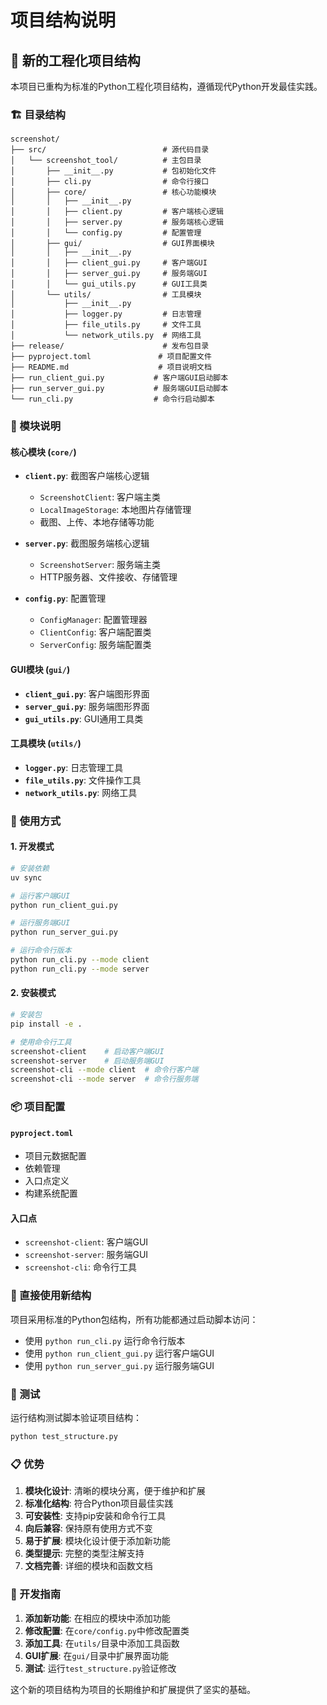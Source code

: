 # 项目结构说明

## 📁 新的工程化项目结构

本项目已重构为标准的Python工程化项目结构，遵循现代Python开发最佳实践。

### 🏗️ 目录结构

```
screenshot/
├── src/                          # 源代码目录
│   └── screenshot_tool/          # 主包目录
│       ├── __init__.py           # 包初始化文件
│       ├── cli.py                # 命令行接口
│       ├── core/                 # 核心功能模块
│       │   ├── __init__.py
│       │   ├── client.py         # 客户端核心逻辑
│       │   ├── server.py         # 服务端核心逻辑
│       │   └── config.py         # 配置管理
│       ├── gui/                  # GUI界面模块
│       │   ├── __init__.py
│       │   ├── client_gui.py     # 客户端GUI
│       │   ├── server_gui.py     # 服务端GUI
│       │   └── gui_utils.py      # GUI工具类
│       └── utils/                # 工具模块
│           ├── __init__.py
│           ├── logger.py         # 日志管理
│           ├── file_utils.py     # 文件工具
│           └── network_utils.py  # 网络工具
├── release/                      # 发布包目录
├── pyproject.toml               # 项目配置文件
├── README.md                    # 项目说明文档
├── run_client_gui.py           # 客户端GUI启动脚本
├── run_server_gui.py           # 服务端GUI启动脚本
└── run_cli.py                  # 命令行启动脚本
```

### 🔧 模块说明

#### 核心模块 (`core/`)
- **`client.py`**: 截图客户端核心逻辑
  - `ScreenshotClient`: 客户端主类
  - `LocalImageStorage`: 本地图片存储管理
  - 截图、上传、本地存储等功能

- **`server.py`**: 截图服务端核心逻辑
  - `ScreenshotServer`: 服务端主类
  - HTTP服务器、文件接收、存储管理

- **`config.py`**: 配置管理
  - `ConfigManager`: 配置管理器
  - `ClientConfig`: 客户端配置类
  - `ServerConfig`: 服务端配置类

#### GUI模块 (`gui/`)
- **`client_gui.py`**: 客户端图形界面
- **`server_gui.py`**: 服务端图形界面
- **`gui_utils.py`**: GUI通用工具类

#### 工具模块 (`utils/`)
- **`logger.py`**: 日志管理工具
- **`file_utils.py`**: 文件操作工具
- **`network_utils.py`**: 网络工具

### 🚀 使用方式

#### 1. 开发模式
```bash
# 安装依赖
uv sync

# 运行客户端GUI
python run_client_gui.py

# 运行服务端GUI
python run_server_gui.py

# 运行命令行版本
python run_cli.py --mode client
python run_cli.py --mode server
```

#### 2. 安装模式
```bash
# 安装包
pip install -e .

# 使用命令行工具
screenshot-client    # 启动客户端GUI
screenshot-server    # 启动服务端GUI
screenshot-cli --mode client  # 命令行客户端
screenshot-cli --mode server  # 命令行服务端
```

### 📦 项目配置

#### `pyproject.toml`
- 项目元数据配置
- 依赖管理
- 入口点定义
- 构建系统配置

#### 入口点
- `screenshot-client`: 客户端GUI
- `screenshot-server`: 服务端GUI
- `screenshot-cli`: 命令行工具

### 🎯 直接使用新结构

项目采用标准的Python包结构，所有功能都通过启动脚本访问：
- 使用 `python run_cli.py` 运行命令行版本
- 使用 `python run_client_gui.py` 运行客户端GUI
- 使用 `python run_server_gui.py` 运行服务端GUI

### 🧪 测试

运行结构测试脚本验证项目结构：
```bash
python test_structure.py
```

### 📋 优势

1. **模块化设计**: 清晰的模块分离，便于维护和扩展
2. **标准化结构**: 符合Python项目最佳实践
3. **可安装性**: 支持pip安装和命令行工具
4. **向后兼容**: 保持原有使用方式不变
5. **易于扩展**: 模块化设计便于添加新功能
6. **类型提示**: 完整的类型注解支持
7. **文档完善**: 详细的模块和函数文档

### 🔧 开发指南

1. **添加新功能**: 在相应的模块中添加功能
2. **修改配置**: 在`core/config.py`中修改配置类
3. **添加工具**: 在`utils/`目录中添加工具函数
4. **GUI扩展**: 在`gui/`目录中扩展界面功能
5. **测试**: 运行`test_structure.py`验证修改

这个新的项目结构为项目的长期维护和扩展提供了坚实的基础。
